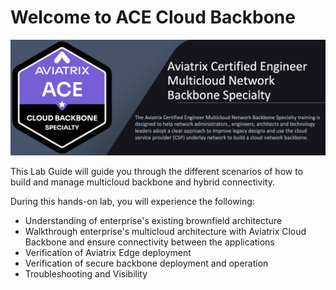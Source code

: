 # Welcome to ACE Cloud Backbone

![ACE](../../docs/_logos/ace_backbone_banner.new.png)

This Lab Guide will guide you through the different scenarios of how to build and manage multicloud backbone and hybrid connectivity.

During this hands-on lab, you will experience the following:

* Understanding of enterprise's existing brownfield architecture
* Walkthrough enterprise's multicloud architecture with Aviatrix Cloud Backbone and ensure connectivity between the applications
* Verification of Aviatrix Edge deployment
* Verification of secure backbone deployment and operation
* Troubleshooting and Visibility
